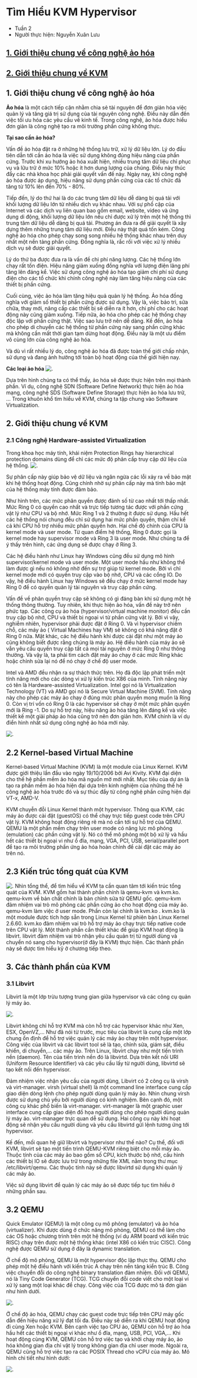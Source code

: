 # Tìm Hiểu KVM Hypervisor
* Tuần 2
* Người thực hiện: Nguyễn Xuân Lưu
## [1. Giới thiệu chung về công nghệ ảo hóa](#vir)
## [2. Giới thiệu chung về KVM](#kvm)

## <a name="vir"> </a>1. Giới thiệu chung về công nghệ ảo hóa
  **Ảo hóa** là một cách tiếp cận nhằm chia sẻ tài nguyên để đơn giản hóa việc quản lý và tăng giá trị sử dụng của tài nguyên công nghệ. Điều này dẫn đến việc tối ưu hóa các yêu cầu về kinh tế. Trong công nghệ, ảo hóa được hiểu đơn giản là công nghệ tạo ra môi trường phần cứng không thực.
  
  **Tại sao cần ảo hóa?**
  
  Vấn đề ảo hóa đặt ra ở những hệ thống lưu trữ, xử lý dữ liệu lớn. Lý do đầu tiên dẫn tới cần ảo hóa là việc sử dụng không đúng hiệu năng của phần cứng. Trước khi xu hướng ảo hóa xuất hiện, nhiều trung tâm dữ liệu chỉ phục vụ và lữu trữ ở mức 10% hoặc ít hơn dung lượng của chúng. Điều này thúc đẩy các nhà khoa học phải giải quyết vấn đề này. Ngày nay, khi công nghệ ảo hóa được áp dụng, hiệu năng sử dụng phần cứng của các tổ chức đã tăng từ 10% lên đến 70% - 80%.
  
  Tiếp đến, lý do thứ hai là do các trung tâm dữ liệu dễ dàng bị quá tải với khối lượng dữ liệu lớn từ nhiều dịch vụ khác nhau. Với sự phổ cập của Internet và các dịch vụ liên quan bao gồm email, website, video và ứng dụng di động, khối lượng dữ liệu lớn nếu chỉ được xử lý trên một hệ thống thì trung tâm dữ liệu dễ dàng bị quá tải. Phương án đưa ra để giải quyết là xây dựng thêm những trung tâm dữ liệu mới. Điều này thật quá tốn kém. Công nghệ ảo hóa cho phép chạy song song nhiều hệ thống khác nhau trên duy nhất một nền tảng phần cứng. Đồng nghĩa là, rắc rối với việc xử lý nhiều dịch vụ sẽ được giải quyết.
  
  Lý do thứ ba được đưa ra là vấn đề chi phí năng lượng. Các hệ thống lớn chạy rất tốn điện. Hiệu năng giảm xuống đồng nghĩa với lượng điện lãng phí tăng lên đáng kể. Việc sử dụng công nghệ ảo hóa tạo giảm chi phí sử dụng điện cho các tổ chức khi chính công nghệ này làm tăng hiệu năng của các thiết bị phần cứng.
  
  Cuối cùng, việc ảo hóa làm tăng hiệu quả quản lý hệ thống. Ảo hóa đồng nghĩa với giảm số thiết bị phần cứng được sử dụng. Vậy là, việc bảo trì, sửa chữa, thay mới, nâng cấp các thiết bị sẽ diễn ra ít hơn, chi phí cho các hoạt động này cũng giảm xuống. Tiếp nữa, ảo hóa cho phép các hệ thống chạy độc lập với phần cứng thật. Việc sao lưu trở nên dễ dàng. Kế đến, ảo hóa cho phép di chuyển các hệ thống từ phần cứng này sang phần cứng khác mà không cần mất thời gian tạm dừng hoạt động. Điều này là một ưu điểm vô cùng lớn của công nghệ ảo hóa.
  
  Và dù vì rất nhiều lý do, công nghệ ảo hóa đã được toàn thế giới chấp nhận, sử dụng và đang ảnh hưởng tới toàn bộ hoạt động của thế giới hiện nay.
  
 **Các loại ảo hóa**
 ![.](src-image/w2_1.png)
 
 Dựa trên hình chúng ta có thể thấy, ảo hóa sẽ được thực hiện trên mọi thành phần. Ví dụ, công nghệ SDN (Software Define Network) thực hiện ảo hóa mạng, công nghệ SDS (Software Define Storage) thực hiện ảo hóa lưu trữ, … Trong khuôn khổ tìm hiểu về KVM, chúng ta tập chung vào Software Virtualization.

## <a name="kvm"></a>2. Giới thiệu chung về KVM

### <a name ="protect_ring"></a>2.1 Công nghệ Hardware-assisted Virtualization
Trong khoa học máy tính, khái niệm Protection Rings hay hierarchical protection domains dùng để chỉ các mức độ phân cấp truy cập dữ liệu của hệ thống.
![.](src-image/w2_2.png)

Sự phân cấp này giúp bảo vệ dữ liệu và ngăn ngừa các lỗi xảy ra về bảo mật khi hệ thống hoạt động. Cũng chính nhờ sự phân cấp này mà tính bảo mật của hệ thống máy tính được đảm bảo.

Như hình trên, các mức phân quyền được đánh số từ cao nhất tới thấp nhất. Mức Ring 0 có quyền cao nhất và trực tiếp tương tác được với phần cứng vật lý như CPU và bộ nhớ. Mức Ring 1 và 2 thường ít được sử dụng. Hầu hết các hệ thống nói chung đều chỉ sử dụng hai mức phần quyền, thậm chí kể cả khi CPU hỗ trợ nhiều mức phân quyền hơn. Hai chế độ chính của CPU là kernel mode và user mode. Từ quan điểm hệ thống, Ring 0 được gọi là kernel mode hay supervisor mode và Ring 3 là user mode. Như chúng ta để ý thấy trên hình, các ứng dụng sẽ được chạy ở Ring 3.

Các hệ điều hành như Linux hay Windows cũng đều sử dụng mô hình supervisor/kernel mode và user mode. Một user mode hầu như không thể làm được gì nếu nó không nhờ đến sự trợ giúp từ kernel mode. Bởi vì chỉ kernel mode mới có quyền truy cập vào bộ nhớ, CPU và các cổng IO. Do vậy, hệ điều hành Linux hay Windows sẽ đều chạy ở mức kernel mode hay Ring 0 để có quyền quản lý tài nguyên và truy cập phần cứng.

Vấn đề về phân quyền truy cập sẽ không có gì đáng bàn khi sử dụng một hệ thống thông thường. Tuy nhiên, khi thực hiện ảo hóa, vấn đề này trở nên phức tạp. Các công cụ ảo hóa (hypervisor/virtual machine monitor) đều cần truy cập bộ nhớ, CPU và thiết bị ngoại vi từ phần cứng vật lý. Bởi vì vậy, nghiễm nhiên, hypervisor phải được đặt ở Ring 0. Và vì hypervisor chiếm chỗ, các máy ảo ( Virtual Machines hay VM) sẽ không có khả năng đặt ở Ring 0 nữa. Mặt khác, các hệ điều hành khi được cài đặt như một máy ảo cũng không biết được rằng chúng là máy ảo. Hệ điều hành của máy ảo sẽ vẫn yêu cầu quyền truy cập tất cả mọi tài nguyên ở mức Ring 0 như thông thường. Và vậy là, ta phải tìm cách đặt máy ảo chạy ở các mức Ring khác hoặc chỉnh sửa lại nó để nó chạy ở chế độ user mode.

Intel và AMD đều nhận ra sự thách thức trên. Họ đã độc lập phát triển một tính năng mới cho các dòng vi xử lý kiến trúc X86 của mình. Tính năng này có tên là Hardware-assisted Virtualization. Intel gọi nó là Virtualization Technology (VT) và AMD gọi nó là Secure Virtual Machine (SVM). Tính năng này cho phép các máy ảo chạy ở đúng mức phân quyền mong muốn là Ring 0. Còn vị trí vốn có Ring 0 là các hypervisor sẽ chạy ở một mức phân quyền mới là Ring -1. Do sự hỗ trợ này, hiệu năng ảo hóa tăng lên đáng kể và việc thiết kế một giải pháp ảo hóa cũng trở nên đơn giản hơn. KVM chính là ví dụ điển hình nhất sử dụng công nghệ ảo hóa mới này.

![.](src-image/w2_3.png)

## <a name="kvm2"></a>2.2 Kernel-based Virtual Machine

Kernel-based Virtual Machine (KVM) là một module của Linux Kernel. KVM được giới thiệu lần đầu vào ngày 19/10/2006 bởi Avi Kivity. KVM đại diện cho thế hệ phần mềm ảo hóa mã nguồn mở mới nhất. Mục tiêu của dự án là tạo ra phần mềm ảo hóa hiện đại dựa trên kinh nghiệm của những thế hệ công nghệ ảo hóa trước đó và sự thúc đẩy từ công nghệ phần cứng hiện đại VT-x, AMD-V.

KVM chuyễn đỗi Linux Kernel thành một hypervisor. Thông qua KVM, các máy ảo được cài đặt (guestOS) có thể chạy trực tiếp guest code trên CPU vật lý. KVM không hoạt động riêng rẽ mà nó cần tới sự hỗ trợ của QEMU. QEMU là một phần mềm chạy trên user mode có năng lực mô phỏng (emulation) các phần cứng vật lý. Nó có thể mô phỏng một bộ xử lý và hầu hết các thiết bị ngoại vi như ổ đĩa, mạng, VGA, PCI, USB, serial/parallel port để tạo ra môi trường phần ứng ảo hóa hoàn chỉnh để cài đặt các máy ảo trên nó.

## <a name="kvm3"></a>2.3 Kiến trúc tổng quát của KVM
![.](src-image/w2_4.png)
Nhìn tổng thể, để tìm hiểu về KVM ta cần quan tâm tới kiến trúc tổng quát của KVM. KVM gồm hai thành phần chính là qemu-kvm và kvm.ko. qemu-kvm về bản chất chính là bản chỉnh sửa từ QEMU gốc. qemu-kvm đảm nhiệm vai trò mô phỏng các phần cứng ảo cho hoạt động của máy ảo. qemu-kvm làm việc ở user mode. Phần còn lại chính là kvm.ko . kvm.ko là một module được tích hợp sẵn trong Linux Kernel từ phiên bản Linux Kernel 2.6.60. kvm.ko đảm nhiệm vai trò hỗ trợ máy ảo chạy trực tiếp native code trên CPU vật lý. Một thành phần cần thiết khác để giúp KVM hoạt động là libvirt. libvirt đảm nhiệm vai trò nhận yêu cầu quản trị từ người dùng và chuyển nó sang cho hypervisor(ở đây là KVM) thực hiện. Các thành phần này sẽ được tìm hiểu kỹ ở chương tiếp theo.

## <a name="intenal"></a>3. Các thành phần của KVM
### 3.1 Libvirt

Libvirt là một lớp trừu tượng trung gian giữa hypervisor và các công cụ quản lý máy ảo.

![.](src-image/w2_5.png)

Libvirt không chỉ hỗ trợ KVM mà còn hỗ trợ các hypervisor khác như Xen, ESX, OpenVZ,... Như đã nói từ trước, mục tiêu của libvirt là cung cấp một lớp chung ổn định để hỗ trợ việc quản lý các máy ảo chạy trên một hypervisor. Công việc của libvirt và các libvirt tool sẽ là tạo, chỉnh sửa, giám sát, điều khiển, di chuyển,... các máy ảo. Trên Linux, libvirt chạy như một tiến trình nền (daemon). Tên của tiến trình nền đó là libvirtd. Dựa trên kết nối URI (Uniform Resource Identifier) và các yêu cầu lấy từ người dùng, libvirtd sẽ tạo kết nối đến hypervisor. 

Đảm nhiệm việc nhận yêu cầu của người dùng, Libvirt có 2 công cụ là virsh và virt-manager. virsh (virtual shell) là một command line interface cung cấp giao diện dòng lệnh cho phép người dùng quản lý máy ảo. Nhìn chung virsh được sử dụng chủ yếu bởi người dùng có kinh nghiệm. Bên cạnh đó, một công cụ khác phổ biến là virt-manager. virt-manager là một graphic user interface cung cấp giao diện đồ họa người dùng cho phép người dùng quản lý máy ảo. virt-manager trực quan dễ sử dụng. Hai công cụ này khi hoạt động sẽ nhận yêu cầu người dùng và yêu cầu libvirtd gửi lệnh tương ứng tới hypervisor.

Kế đến, mối quan hệ giữ libvirt và hypervisor như thế nào? Cụ thể, đối với KVM, libvirt sẽ tạo một tiến trình QEMU-KVM riêng biệt cho mỗi máy ảo. Thuộc tính của các máy ảo bao gồm số CPU, kích thước bộ nhớ, cấu hình các thiết bị IO sẽ được lưu trữ trong những file XML nằm trong thư mục /etc/libvirt/qemu. Các thuộc tính này sẽ được libvirtd sử dụng khi quản lý các máy ảo.

Việc sử dụng libvirt để quản lý các máy ảo sẽ được tiếp tục tìm hiều ở những phần sau.

## 3.2 QEMU

Quick Emulator (QEMU) là một công cụ mô phỏng (emulator) và ảo hóa (virtualizer). Khi được dùng ở chức năng mô phỏng, QEMU có thể làm cho các OS hoặc chương trình trên một hệ thống (ví dụ ARM board với kiến trúc RISC) chạy trên được một hệ thống khác (intel X86 có kiến trúc CISC). Công nghệ được QEMU sử dụng ở đây là dynamic translation.

Ở chế độ mô phỏng, QEMU là một hypervisor độc lập thực thụ. QEMU cho phép một hệ điều hành với kiến trúc A chạy trên nền tảng kiển trúc B. Công việc chuyển đỗi do công nghệ binary translation đảm nhiệm. Đối với QEMU, nó là Tiny Code Generator (TCG). TCG chuyển đỗi code viết cho một loại vi xử lý sang một loại khác để chạy. Công việc của TCG được mô tả đơn giản như hình dưới.

![.](src-image/w2_6.png)

Ở chế độ ảo hóa, QEMU chạy các guest code trực tiếp trên CPU máy gốc dẫn đến hiệu năng xử lý đạt tối đa. Điều này sẽ diễn ra khi QEMU hoạt động đi cùng Xen hoặc KVM. Bên cạnh việc tạo CPU ảo, QEMU còn hỗ trợ ảo hóa hầu hết các thiết bị ngoại vi khác như ổ đĩa, mạng, USB, PCI, VGA,... Khi hoạt động cùng KVM, QEMU còn hỗ trợ việc tạo và khởi chạy máy ảo, ảo hóa không gian địa chỉ vật lý trong không gian địa chỉ user mode. Ngoài ra, QEMU cũng hỗ trợ việc tạo ra các POSIX Thread cho vCPU của máy ảo. Mô hình chi tiết như hình dưới:

![.](src-image/w2_7.png)


